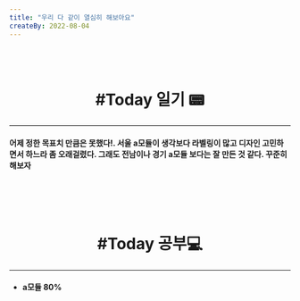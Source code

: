```yaml
---
title: "우리 다 같이 열심히 해보아요"
createBy: 2022-08-04
---
```



<br>
<br>

<h1 style="text-align:center">#Today 일기 📟</h1>

---
#### 어제 정한 목표치 만큼은 못했다!. 서울 a모듈이 생각보다 라벨링이 많고 디자인 고민하면서 하느라 좀 오래걸렸다. 그래도 전남이나 경기 a모듈 보다는 잘 만든 것 같다. 꾸준히 해보자

<br>
<br>
<br>

<h1 style="text-align:center">#Today 공부💻</h1>

---
- #### a모듈 80%


